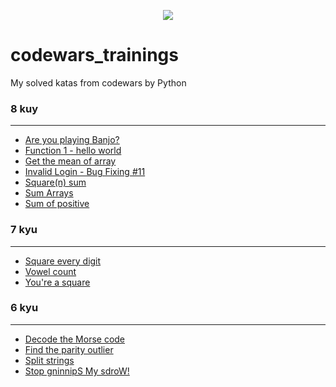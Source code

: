 <p align="center">

<img src="https://www.codewars.com/packs/assets/logo-square-red-big.c74ae0e7.png">
</p>

# codewars_trainings
My solved katas from codewars by Python

### 8 kuy
***
* <a href="https://github.com/amoglock/codewars_trainings/blob/main/8_kyu/are_you_banjo.py">Are you playing Banjo?</a>
* [Function 1 - hello world](https://github.com/amoglock/codewars_trainings/blob/main/8_kyu/hello_world.py)
* [Get the mean of array](https://github.com/amoglock/codewars_trainings/blob/main/8_kyu/get_mean_array.py) 
* [Invalid Login - Bug Fixing #11](https://github.com/amoglock/codewars_trainings/blob/main/8_kyu/bug_fixing_11.py)
* <a href="https://github.com/amoglock/codewars_trainings/blob/main/8_kyu/square(n)_sum.py">Square(n) sum</a>
* <a href="https://github.com/amoglock/codewars_trainings/blob/main/8_kyu/sum_arrays.py">Sum Arrays</a>
* <a href="https://github.com/amoglock/codewars_trainings/blob/main/8_kyu/sum_of_positive.py">Sum of positive</a>

### 7 kyu
***
* <a href="https://github.com/amoglock/codewars_trainings/blob/main/7_kyu/square_every_digit.py">Square every digit</a>
* <a href="https://github.com/amoglock/codewars_trainings/blob/main/7_kyu/vowel_count.py">Vowel count</a>
* [You're a square](https://github.com/amoglock/codewars_trainings/blob/main/7_kyu/you_are_square.py)

### 6 kyu
***
* <a href="https://github.com/amoglock/codewars_trainings/blob/main/6_kyu/decode_the_morse_code.py">Decode the Morse code</a>
* <a href="https://github.com/amoglock/codewars_trainings/blob/main/6_kyu/find_the_parity_outlier.py">Find the parity outlier</a>
* [Split strings](https://github.com/amoglock/codewars_trainings/blob/main/6_kyu/split_strings.py)
* <a href="https://github.com/amoglock/codewars_trainings/blob/main/6_kyu/stop_gninnips_my_sdrow.py">Stop gninnipS My sdroW!</a>